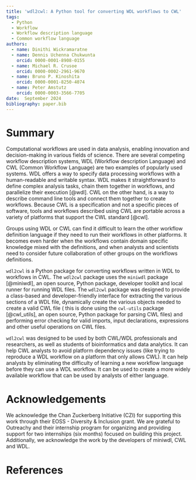```yaml
---
title: 'wdl2cwl: A Python tool for converting WDL workflows to CWL'
tags:
  - Python
  - Workflow
  - Workflow description language
  - Common workflow language
authors:
  - name: Dinithi Wickramaratne
  - name: Dennis Uchenna Chukwunta
    orcid: 0000-0001-8908-0155
  - name: Michael R. Crusoe
    orcid: 0000-0002-2961-9670
  - name: Bruno P. Kinoshita
    orcid: 0000-0001-8250-4074
  - name: Peter Amstutz
    orcid: 0000-0003-3566-7705
date:  September 2024
bibliography: paper.bib
---
```


# Summary

Computational workflows are used in data analysis, enabling innovation and 
decision-making in various fields of science. There are several competing workflow description systems,
WDL (Workflow description Language) and CWL (Common Workflow Language) are two examples
of popularly used systems. WDL offers a way to specify data processing workflows with 
a human-readable and writable syntax. WDL makes it straightforward to define 
complex analysis tasks, chain them together in workflows, and parallelize their execution [@wdl].
CWL on the other hand, is a way to describe command line tools and connect 
them together to create workflows. Because CWL is a specification and not a 
specific pieces of software, tools and workflows described using CWL are portable across
a variety of platforms that support the CWL standard [@cwl].

Groups using WDL or CWL can find it difficult to learn the other workflow definition
language if they need to run their workflows in other platforms. It becomes even harder 
when the workflows contain domain specific knowledge mixed with the definitions, and 
when analysts and scientists need to consider future collaboration of other groups on 
the workflows definitions.

``wdl2cwl`` is a Python package for converting workflows written in WDL to workflows in CWL.
The ``wdl2cwl`` package uses the ``miniwdl`` package [@miniwdl], an open source, Python package, 
developer toolkit and local runner for running WDL files. The ``wdl2cwl`` package was
designed to provide a class-based and developer-friendly interface for extracting 
the various sections of a WDL file, dynamically create the various objects
needed to create a valid CWL file ( this is done using the ``cwl-utils`` package [@cwl_utils], 
an open source, Python package for parsing CWL files) and performing error checking 
for valid imports, input declarations, expressions and other useful operations on CWL files.

``wdl2cwl`` was designed to be used by both CWL/WDL professionals and researchers, as well
as students of bioinformatics and data analytics. It can help CWL analysts to avoid
platform dependency issues (like trying to reproduce a WDL workflow on a platform that 
only allows CWL). It can help analysts by eliminating the difficulty of learning a new
workflow language before they can use a WDL workflow. It can be used to create a more 
widely available workflow that can be used by analysts of either language.

# Acknowledgements

We acknowledge the Chan Zuckerberg Initiative (CZI) for supporting this work through their EOSS - Diversity & Inclusion grant. We are grateful to Outreachy and their internship program for organizing and providing support for two internships (six months) focused on building this project. Additionally, we acknowledge the work by the developers of miniwdl, CWL and WDL.

# References
